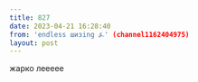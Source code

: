 ```yaml
---
title: 827
date: 2023-04-21 16:28:40
from: 'endless шизing ⍼' (channel1162404975)
layout: post
---
```


жарко леееее
